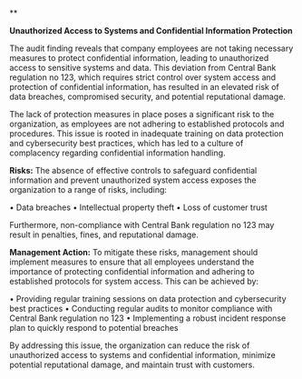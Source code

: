 **

**Unauthorized Access to Systems and Confidential Information Protection**

The audit finding reveals that company employees are not taking necessary measures to protect confidential information, leading to unauthorized access to sensitive systems and data. This deviation from Central Bank regulation no 123, which requires strict control over system access and protection of confidential information, has resulted in an elevated risk of data breaches, compromised security, and potential reputational damage.

The lack of protection measures in place poses a significant risk to the organization, as employees are not adhering to established protocols and procedures. This issue is rooted in inadequate training on data protection and cybersecurity best practices, which has led to a culture of complacency regarding confidential information handling.

**Risks:** The absence of effective controls to safeguard confidential information and prevent unauthorized system access exposes the organization to a range of risks, including:

• Data breaches
• Intellectual property theft
• Loss of customer trust

Furthermore, non-compliance with Central Bank regulation no 123 may result in penalties, fines, and reputational damage.

**Management Action:** To mitigate these risks, management should implement measures to ensure that all employees understand the importance of protecting confidential information and adhering to established protocols for system access. This can be achieved by:

• Providing regular training sessions on data protection and cybersecurity best practices
• Conducting regular audits to monitor compliance with Central Bank regulation no 123
• Implementing a robust incident response plan to quickly respond to potential breaches

By addressing this issue, the organization can reduce the risk of unauthorized access to systems and confidential information, minimize potential reputational damage, and maintain trust with customers.